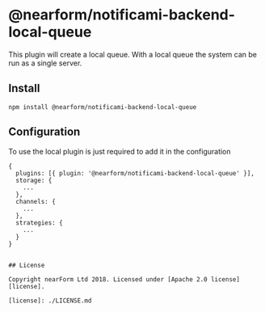 # @nearform/notificami-backend-local-queue

This plugin will create a local queue. With a local queue the system can be run as a single server.

## Install

```
npm install @nearform/notificami-backend-local-queue
```

## Configuration

To use the local plugin is just required to add it in the configuration

```
{
  plugins: [{ plugin: '@nearform/notificami-backend-local-queue' }],
  storage: {
    ...
  },
  channels: {
    ...
  },
  strategies: {
    ...
  }
}


## License

Copyright nearForm Ltd 2018. Licensed under [Apache 2.0 license][license].

[license]: ./LICENSE.md
